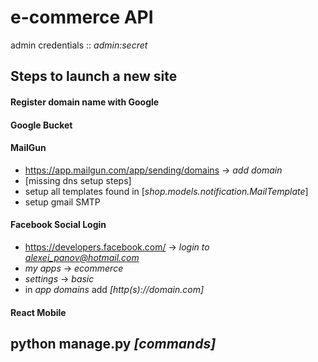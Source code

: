 # e-commerce API
admin credentials :: *admin:secret*

## Steps to launch a new site

#### Register domain name with Google

#### Google Bucket

#### MailGun

* https://app.mailgun.com/app/sending/domains -> *add domain*  
* [missing dns setup steps]  
* setup all templates found in [*shop.models.notification.MailTemplate*]
* setup gmail SMTP  


#### Facebook Social Login

* https://developers.facebook.com/ -> *login to alexei_panov@hotmail.com*  
* *my apps* -> *ecommerce*
* *settings* -> *basic*
* in *app domains* add *[http(s)://domain.com]*

#### React Mobile

## python manage.py *[commands]*
